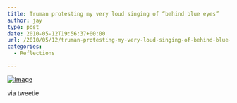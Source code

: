 ```yaml
---
title: Truman protesting my very loud singing of “behind blue eyes”
author: jay
type: post
date: 2010-05-12T19:56:37+00:00
url: /2010/05/12/truman-protesting-my-very-loud-singing-of-behind-blue-eyes/
categories:
  - Reflections

---
```

[![Image][1]][2]

via tweetie

 [1]: http://sysadminrambles.files.wordpress.com/2010/05/image-scaled10001.jpg?w=300
 [2]: http://sysadminrambles.files.wordpress.com/2010/05/image-scaled10001.jpg